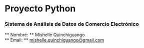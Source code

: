 # Proyecto Python
### Sistema de Análisis de Datos de Comercio Electrónico
** Nombre: ** Mishelle Quinchiguango  
** Email: ** mishelle.quinchiguango@gmail.com
